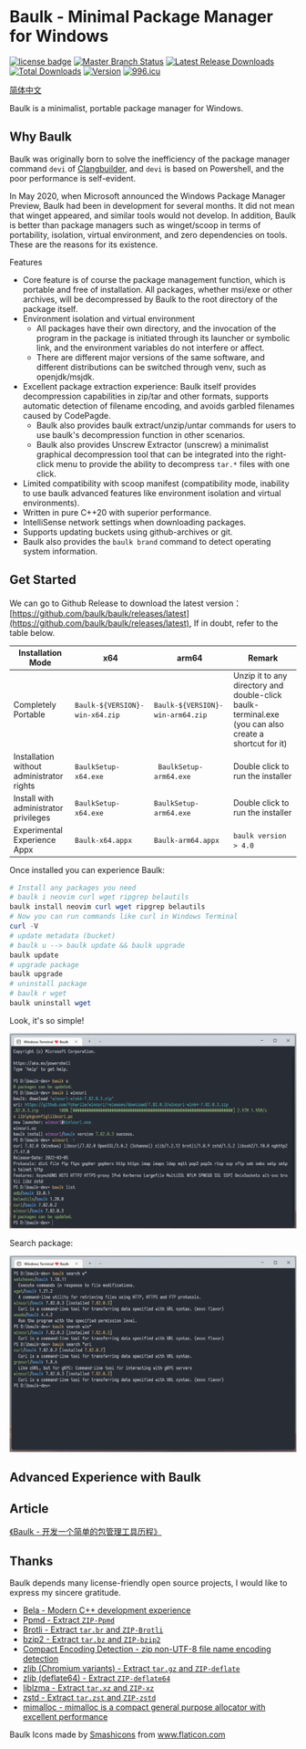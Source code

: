 # Baulk - Minimal Package Manager for Windows

[![license badge](https://img.shields.io/github/license/baulk/baulk.svg)](LICENSE)
[![Master Branch Status](https://github.com/baulk/baulk/workflows/BaulkCI/badge.svg)](https://github.com/baulk/baulk/actions)
[![Latest Release Downloads](https://img.shields.io/github/downloads/baulk/baulk/latest/total.svg)](https://github.com/baulk/baulk/releases/latest)
[![Total Downloads](https://img.shields.io/github/downloads/baulk/baulk/total.svg)](https://github.com/baulk/baulk/releases)
[![Version](https://img.shields.io/github/v/release/baulk/baulk)](https://github.com/baulk/baulk/releases/latest)
[![996.icu](https://img.shields.io/badge/link-996.icu-red.svg)](https://996.icu)


[简体中文](./ReadMe.zh-CN.md)

Baulk is a minimalist, portable package manager for Windows. 

## Why Baulk

Baulk was originally born to solve the inefficiency of the package manager command `devi` of [Clangbuilder](https://github.com/fstudio/clangbuilder), and `devi` is based on Powershell, and the poor performance is self-evident. 

In May 2020, when Microsoft announced the Windows Package Manager Preview, Baulk had been in development for several months. It did not mean that winget appeared, and similar tools would not develop. In addition, Baulk is better than package managers such as winget/scoop in terms of portability, isolation, virtual environment, and zero dependencies on tools. These are the reasons for its existence. 

Features
+  Core feature is of course the package management function, which is portable and free of installation. All packages, whether msi/exe or other archives, will be decompressed by Baulk to the root directory of the package itself. 
+  Environment isolation and virtual environment 
    +  All packages have their own directory, and the invocation of the program in the package is initiated through its launcher or symbolic link, and the environment variables do not interfere or affect. 
    +  There are different major versions of the same software, and different distributions can be switched through venv, such as openjdk/msjdk. 
+  Excellent package extraction experience: Baulk itself provides decompression capabilities in zip/tar and other formats, supports automatic detection of filename encoding, and avoids garbled filenames caused by CodePagde. 
    +  Baulk also provides baulk extract/unzip/untar commands for users to use baulk's decompression function in other scenarios.
    +  Baulk also provides Unscrew Extractor (unscrew) a minimalist graphical decompression tool that can be integrated into the right-click menu to provide the ability to decompress `tar.*` files with one click. 
+  Limited compatibility with scoop manifest (compatibility mode, inability to use baulk advanced features like environment isolation and virtual environments). 
+  Written in pure C++20 with superior performance.
+  IntelliSense network settings when downloading packages.
+  Supports updating buckets using github-archives or git.
+  Baulk also provides the `baulk brand` command to detect operating system information.

## Get Started

We can go to Github Release to download the latest version：[https://github.com/baulk/baulk/releases/latest](https://github.com/baulk/baulk/releases/latest), If in doubt, refer to the table below. 

|Installation Mode|x64|arm64|Remark|
|---|---|---|---|
|Completely Portable|`Baulk-${VERSION}-win-x64.zip`|`Baulk-${VERSION}-win-arm64.zip`|Unzip it to any directory and double-click baulk-terminal.exe (you can also create a shortcut for it)|
|Installation without administrator rights|`BaulkSetup-x64.exe`|` BaulkSetup-arm64.exe`|Double click to run the installer|
|Install with administrator privileges|`BaulkSetup-x64.exe`|`BaulkSetup-arm64.exe`|Double click to run the installer|
|Experimental Experience Appx|`Baulk-x64.appx`|`Baulk-arm64.appx`|`baulk version > 4.0`|


Once installed you can experience Baulk:

```powershell
# Install any packages you need
# baulk i neovim curl wget ripgrep belautils
baulk install neovim curl wget ripgrep belautils
# Now you can run commands like curl in Windows Terminal 
curl -V
# update metadata (bucket)
# baulk u --> baulk update && baulk upgrade
baulk update
# upgrade package
baulk upgrade
# uninstall package
# baulk r wget
baulk uninstall wget
```

Look, it's so simple! 

![](./docs/images/getstarted.png)

Search package:

![](./docs/images/baulksearch.png)

## Advanced Experience with Baulk


## Article

[《Baulk - 开发一个简单的包管理工具历程》](https://forcemz.net/toolset/2020/07/18/Baulk/)

## Thanks

Baulk depends many license-friendly open source projects, I would like to express my sincere gratitude. 

+   [Bela - Modern C++ development experience](https://github.com/fcharlie/bela.git)
+   [Ppmd - Extract `ZIP-Ppmd`](https://www.7-zip.org/sdk.html)
+   [Brotli - Extract `tar.br` and `ZIP-Brotli`](https://github.com/google/brotli)
+   [bzip2 - Extract `tar.bz` and `ZIP-bzip2`](https://sourceware.org/bzip2/)
+   [Compact Encoding Detection - zip non-UTF-8 file name encoding detection](https://github.com/google/compact_enc_det)
+   [zlib (Chromium variants)  - Extract `tar.gz` and `ZIP-deflate`](https://github.com/chromium/chromium/tree/master/third_party/zlib)
+   [zlib (deflate64) - Extract `ZIP-deflate64`](https://github.com/madler/zlib/tree/master/contrib/infback9)
+   [liblzma - Extract `tar.xz` and `ZIP-xz`](https://tukaani.org/xz/)
+   [zstd - Extract `tar.zst` and `ZIP-zstd`](https://github.com/facebook/zstd)
+   [mimalloc - mimalloc is a compact general purpose allocator with excellent performance](https://github.com/microsoft/mimalloc)

<div>Baulk Icons made by <a href="https://www.flaticon.com/authors/smashicons" title="Smashicons">Smashicons</a> from <a href="https://www.flaticon.com/" title="Flaticon">www.flaticon.com</a></div>


